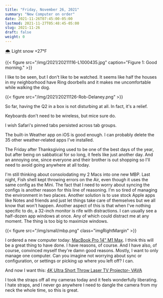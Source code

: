 ```yaml
---
title: "Friday, November 26, 2021"
summary: "New Computer on order"
date: 2021-11-26T07:45:00-05:00
lastmod: 2021-11-27T05:48:45-05:00
slug: 2021-11-26
draft: false
weight: 0
---
```


🌨  Light snow +27°F

{{< figure src="/img/2021/20211116-L1000435.jpg" caption="Figure 1: Good morning." >}}

I like to be seen, but I don't like to be watched. It seems like half the houses in my neighborhood have Ring doorbells and it makes me uncomfortable while walking the dog.

{{< figure src="/img/2021/20211126-Rob-Delaney.png" >}}

So far, having the Q2 in a box is not disturbing at all. In fact, it's a relief.

Keyboards don't need to be wireless, but mice sure do.

I wish Safari's pinned tabs persisted across tab groups.

The built-in Weather app on iOS is good enough. I can probably delete the 35 other weather-related apps I've installed.

The Friday after Thanksgiving used to be one of the best days of the year, but after being on sabbatical for so long, it feels like just another day. And an annoying one, since everyone and their brother is out shopping so I'll need to avoid going anywhere at all today.

I'm still thinking about consolodating my 2 Macs into one new MBP. Last night, Fish shell kept throwing errors on the Air, even though it uses the same config as the Mini. The fact that I need to worry about syncing the configs is another reason for this line of reasoning. I'm so tired of managing the environment in two places. Another solution is to use stock Apple apps like Notes and friends and just let things take care of themselves but we all know that won't happen. Another aspect of this is that when I've nothing specific to do, a 32-inch monitor is rife with distractions. I can usually see a half-dozen app windows at once. Any of which could distract me at any moment. The thing is too big to maximize windows.

{{< figure src="/img/small/mbp.png" class="imgRightMargin" >}}

I ordered a new computer today: [MacBook Pro 14" M1 Max](https://rudimentarylathe.wiki/#MacBook%20Pro%20M1%20Max%20(2020)). I think this will be a great thing to have done. I have reasons, of course. And I have also, of course, convinced myself they're damn good reasons. Mostly, I want to only manage one computer. Can you imagine not worrying about sync or configuration, or settings or picking up where you left off? I can.

And now I want this: [4K Ultra Short Throw Laser TV Projector- VAVA](https://www.vava.com/products/vava-4k-ultra-short-throw-laser-tv-2?gclid=EAIaIQobChMIsLnzhfSz9AIVSsiUCR2pVgwnEAAYASAAEgJs0%5FD%5FBwE)

I took the straps off all my cameras today and it feels wonderfully liberating. I hate straps, and I never go anywhere I need to dangle the camera from my neck the whole time, so this is great.

[//]: # "Exported with love from a post written in Org mode"
[//]: # "- https://github.com/kaushalmodi/ox-hugo"
